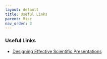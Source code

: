 ```yaml
---
layout: default
title: Useful Links
parent: Misc 
nav_order: 3
---
```


### Useful Links
- [Designing Effective Scientific Presentations](https://www.ibiology.org/professional-development/scientific-presentations/)


